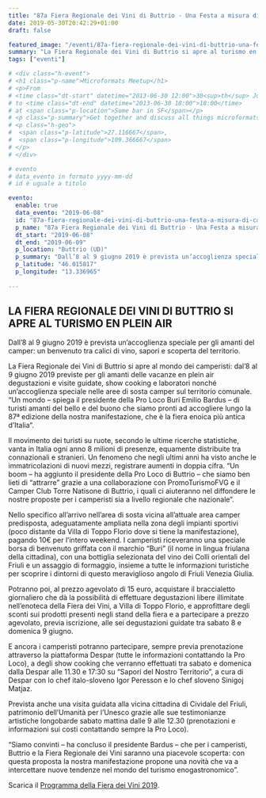 ```yaml
---
title: "87a Fiera Regionale dei Vini di Buttrio - Una Festa a misura di camperisti"
date: 2019-05-30T20:42:29+01:00
draft: false

featured_image: "/eventi/87a-fiera-regionale-dei-vini-di-buttrio-una-festa-a-misura-di-camperisti/FieraViniButtrio.jpg"
summary: "La Fiera Regionale dei Vini di Buttrio si apre al turismo en plein air ..."
tags: ["eventi"]

# <div class="h-event">
# <h1 class="p-name">Microformats Meetup</h1>
# <p>From 
# <time class="dt-start" datetime="2013-06-30 12:00">30<sup>th</sup> June 2013, 12:00</time>
# to <time class="dt-end" datetime="2013-06-30 18:00">18:00</time>
# at <span class="p-location">Some bar in SF</span></p>
# <p class="p-summary">Get together and discuss all things microformats-related.</p>
# <p class="h-geo">
#  <span class="p-latitude">27.116667</span>,
#  <span class="p-longitude">109.366667</span>
# </p>
# </div>

# evento 
# data_evento in formato yyyy-mm-dd
# id è uguale a titolo

evento:
  enable: true
  data_evento: "2019-06-08"
  id: "87a-fiera-regionale-dei-vini-di-buttrio-una-festa-a-misura-di-camperisti"
  p_name: "87a Fiera Regionale dei Vini di Buttrio - Una Festa a misura di camperisti"
  dt_start: "2019-06-08"
  dt_end: "2019-06-09"
  p_location: "Buttrio (UD)"
  p_summary: "Dall’8 al 9 giugno 2019 è prevista un’accoglienza speciale per gli amanti del camper."
  p_latitude: "46.015817"
  p_longitude: "13.336965"
  
---
```


## LA FIERA REGIONALE DEI VINI DI BUTTRIO SI APRE AL TURISMO EN PLEIN AIR

Dall’8 al 9 giugno 2019 è prevista un’accoglienza speciale per gli amanti del camper: un benvenuto tra calici di vino, sapori e scoperta del territorio.

La Fiera Regionale dei Vini di Buttrio si apre al mondo dei camperisti: dal’8 al 9 giugno 2019 previste per gli amanti delle vacanze en plein air degustazioni e visite guidate, show cooking e laboratori nonché un’accoglienza speciale nelle aree di sosta camper sul territorio comunale. “Un mondo – spiega il presidente della Pro Loco Buri Emilio Bardus – di turisti amanti del bello e del buono che siamo pronti ad accogliere lungo la 87ª edizione della nostra manifestazione, che è la fiera enoica più antica d’Italia“.

Il movimento dei turisti su ruote, secondo le ultime ricerche statistiche, vanta in Italia ogni anno 8 milioni di presenze, equamente distribuite tra connazionali e stranieri. Un fenomeno che negli ultimi anni ha visto anche le immatricolazioni di nuovi mezzi, registrare aumenti in doppia cifra. “Un boom – ha aggiunto il presidente della Pro Loco di Buttrio – che siamo ben lieti di “attrarre” grazie a una collaborazione con PromoTurismoFVG e il Camper Club Torre Natisone di Buttrio, i quali ci aiuteranno nel diffondere le nostre proposte per i camperisti sia a livello regionale che nazionale“.

Nello specifico all’arrivo nell’area di sosta vicina all’attuale area camper predisposta, adeguatamente ampliata nella zona degli impianti sportivi (poco distante da Villa di Toppo Florio dove si tiene la manifestazione), pagando 10€ per l’intero weekend. I camperisti riceveranno una speciale borsa di benvenuto griffata con il marchio “Buri” (il nome in lingua friulana della cittadina), con una bottiglia selezionata del vino dei Colli orientali del Friuli e un assaggio di formaggio, insieme a tutte le informazioni turistiche per scoprire i dintorni di questo meraviglioso angolo di Friuli Venezia Giulia.

Potranno poi, al prezzo agevolato di 15 euro, acquistare il braccialetto giornaliero che dà la possibilità di effettuare degustazioni libere illimitate nell’enoteca della Fiera dei Vini, a Villa di Toppo Florio, e approfittare degli sconti sui prodotti presenti negli stand della fiera e a partecipare a prezzo agevolato, previa iscrizione, alle sei degustazioni guidate tra sabato 8 e domenica 9 giugno.

E ancora i camperisti potranno partecipare, sempre previa prenotazione attraverso la piattaforma Despar (tutte le informazioni contattando la Pro Loco), a degli show cooking che verranno effettuati tra sabato e domenica dalla Despar alle 11.30 e 17:30 su “Sapori del Nostro Territorio”, a cura di Despar con lo chef italo-sloveno Igor Peresson e lo chef sloveno Sinigoj Matjaz.

Prevista anche una visita guidata alla vicina cittadina di Cividale del Friuli, patrimonio dell’Umanità per l’Unesco grazie alle sue testimonianze artistiche longobarde sabato mattina dalle 9 alle 12.30 (prenotazioni e informazioni sui costi contattando sempre la Pro Loco).

“Siamo convinti – ha concluso il presidente Bardus – che per i camperisti, Buttrio e la Fiera Regionale dei Vini saranno una piacevole scoperta: con questa proposta la nostra manifestazione propone una novità che va a intercettare nuove tendenze nel mondo del turismo enogastronomico”.


Scarica il [Programma della Fiera dei Vini 2019](ProgrammaFieraVinoButtrio.pdf).